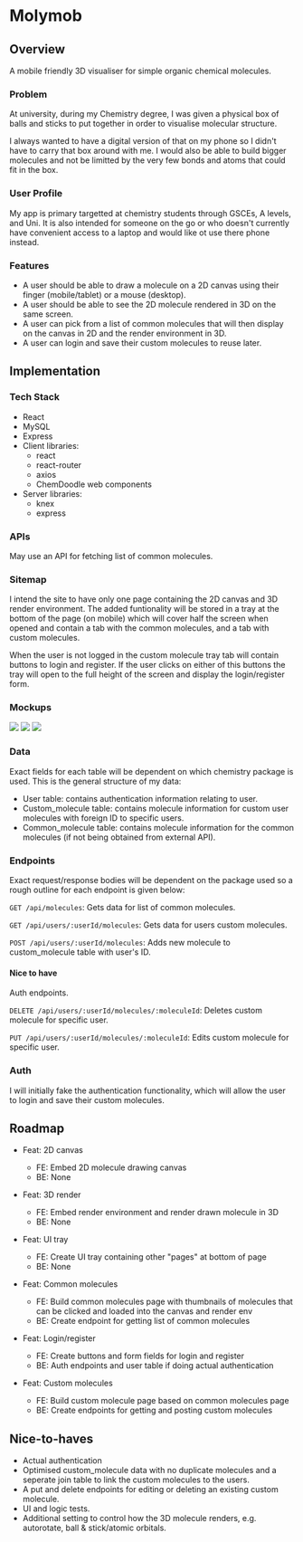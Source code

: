 # Molymob

## Overview

A mobile friendly 3D visualiser for simple organic chemical molecules.

### Problem

At university, during my Chemistry degree, I was given a physical box of balls and sticks to put together in order to visualise molecular structure.

I always wanted to have a digital version of that on my phone so I didn't have to carry that box around with me. I would also be able to build bigger molecules and not be limitted by the very few bonds and atoms that could fit in the box.

### User Profile

My app is primary targetted at chemistry students through GSCEs, A levels, and Uni. It is also intended for someone on the go or who doesn't currently have convenient access to a laptop and would like ot use there phone instead.

### Features

- A user should be able to draw a molecule on a 2D canvas using their finger (mobile/tablet) or a mouse (desktop).
- A user should be able to see the 2D molecule rendered in 3D on the same screen.
- A user can pick from a list of common molecules that will then display on the canvas in 2D and the render environment in 3D.
- A user can login and save their custom molecules to reuse later.

## Implementation

### Tech Stack

- React
- MySQL
- Express
- Client libraries:
  - react
  - react-router
  - axios
  - ChemDoodle web components
- Server libraries:
  - knex
  - express

### APIs

May use an API for fetching list of common molecules.

### Sitemap

I intend the site to have only one page containing the 2D canvas and 3D render environment. The added funtionality will be stored in a tray at the bottom of the page (on mobile) which will cover half the screen when opened and contain a tab with the common molecules, and a tab with custom molecules.

When the user is not logged in the custom molecule tray tab will contain buttons to login and register. If the user clicks on either of this buttons the tray will open to the full height of the screen and display the login/register form.

### Mockups

![](./mock-ups/index-and-common.png)
![](./mock-ups/custom.png)
![](./mock-ups/settings.png)

### Data

Exact fields for each table will be dependent on which chemistry package is used. This is the general structure of my data:

- User table: contains authentication information relating to user.
- Custom_molecule table: contains molecule information for custom user molecules with foreign ID to specific users.
- Common_molecule table: contains molecule information for the common molecules (if not being obtained from external API).

### Endpoints

Exact request/response bodies will be dependent on the package used so a rough outline for each endpoint is given below:

`GET /api/molecules`: Gets data for list of common molecules.

`GET /api/users/:userId/molecules`: Gets data for users custom molecules.

`POST /api/users/:userId/molecules`: Adds new molecule to custom_molecule table with user's ID.

#### Nice to have

Auth endpoints.

`DELETE /api/users/:userId/molecules/:moleculeId`: Deletes custom molecule for specific user.

`PUT /api/users/:userId/molecules/:moleculeId`: Edits custom molecule for specific user.

### Auth

I will initially fake the authentication functionality, which will allow the user to login and save their custom molecules.

## Roadmap

- Feat: 2D canvas

  - FE: Embed 2D molecule drawing canvas
  - BE: None

- Feat: 3D render

  - FE: Embed render environment and render drawn molecule in 3D
  - BE: None

- Feat: UI tray

  - FE: Create UI tray containing other "pages" at bottom of page
  - BE: None

- Feat: Common molecules

  - FE: Build common molecules page with thumbnails of molecules that can be clicked and loaded into the canvas and render env
  - BE: Create endpoint for getting list of common molecules

- Feat: Login/register

  - FE: Create buttons and form fields for login and register
  - BE: Auth endpoints and user table if doing actual authentication

- Feat: Custom molecules

  - FE: Build custom molecule page based on common molecules page
  - BE: Create endpoints for getting and posting custom molecules

## Nice-to-haves

- Actual authentication
- Optimised custom_molecule data with no duplicate molecules and a seperate join table to link the custom molecules to the users.
- A put and delete endpoints for editing or deleting an existing custom molecule.
- UI and logic tests.
- Additional setting to control how the 3D molecule renders, e.g. autorotate, ball & stick/atomic orbitals.
